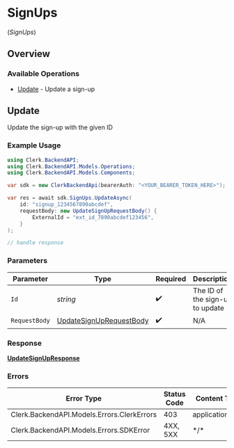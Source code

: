 # SignUps
(*SignUps*)

## Overview

### Available Operations

* [Update](#update) - Update a sign-up

## Update

Update the sign-up with the given ID

### Example Usage

```csharp
using Clerk.BackendAPI;
using Clerk.BackendAPI.Models.Operations;
using Clerk.BackendAPI.Models.Components;

var sdk = new ClerkBackendApi(bearerAuth: "<YOUR_BEARER_TOKEN_HERE>");

var res = await sdk.SignUps.UpdateAsync(
    id: "signup_1234567890abcdef",
    requestBody: new UpdateSignUpRequestBody() {
        ExternalId = "ext_id_7890abcdef123456",
    }
);

// handle response
```

### Parameters

| Parameter                                                                     | Type                                                                          | Required                                                                      | Description                                                                   | Example                                                                       |
| ----------------------------------------------------------------------------- | ----------------------------------------------------------------------------- | ----------------------------------------------------------------------------- | ----------------------------------------------------------------------------- | ----------------------------------------------------------------------------- |
| `Id`                                                                          | *string*                                                                      | :heavy_check_mark:                                                            | The ID of the sign-up to update                                               | signup_1234567890abcdef                                                       |
| `RequestBody`                                                                 | [UpdateSignUpRequestBody](../../Models/Operations/UpdateSignUpRequestBody.md) | :heavy_check_mark:                                                            | N/A                                                                           |                                                                               |

### Response

**[UpdateSignUpResponse](../../Models/Operations/UpdateSignUpResponse.md)**

### Errors

| Error Type                                 | Status Code                                | Content Type                               |
| ------------------------------------------ | ------------------------------------------ | ------------------------------------------ |
| Clerk.BackendAPI.Models.Errors.ClerkErrors | 403                                        | application/json                           |
| Clerk.BackendAPI.Models.Errors.SDKError    | 4XX, 5XX                                   | \*/\*                                      |